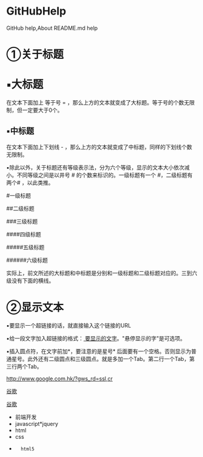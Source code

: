 ﻿# GitHubHelp
GitHub help,About README.md help


①关于标题
=

▪大标题
====

在文本下面加上 等于号 = ，那么上方的文本就变成了大标题。等于号的个数无限制，但一定要大于0个。

▪中标题
-------

在文本下面加上下划线 - ，那么上方的文本就变成了中标题，同样的下划线个数无限制。

▪除此以外，关于标题还有等级表示法，分为六个等级，显示的文本大小依次减小。不同等级之间是以井号 # 的个数来标识的。一级标题有一个 #，二级标题有两个# ，以此类推。

#一级标题

##二级标题

###三级标题

####四级标题

#####五级标题

######六级标题

实际上，前文所述的大标题和中标题是分别和一级标题和二级标题对应的。三到六级没有下面的横线。


②显示文本
=

▪要显示一个超链接的话，就直接输入这个链接的URL

▪给一段文字加入超链接的格式：[ 要显示的文字]( 链接的地址"悬停显示的字")。"悬停显示的字"是可选项。

▪插入圆点符，在文字前加*，要注意的是星号* 后面要有一个空格。否则显示为普通星号。此外还有二级圆点和三级圆点。就是多加一个Tab。第二行一个Tab，第三行两个Tab。


http://www.google.com.hk/?gws_rd=ssl,cr

[谷歌](http://www.google.com.hk/?gws_rd=ssl,cr)

[谷歌](http://www.google.com.hk/?gws_rd=ssl,cr "点击链接跳转到谷歌")

* 前端开发
* 	javascript*jquery
*	html
* 	css
* 		html5


